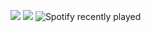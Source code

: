 ![](https://github.com/OMD0118/stats/blob/master/generated/overview.svg#gh-dark-mode-only)
![](https://github.com/OMD0118/stats/blob/master/generated/languages.svg#gh-dark-mode-only)
![Spotify recently played](https://spotify-recently-played-readme.vercel.app/api?user=314rxzazn6kkma6z2ax2jibmpreu&width=720)


